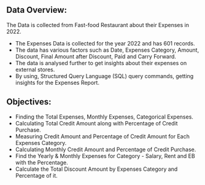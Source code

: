 ## Data Overview:
The Data is collected from Fast-food Restaurant about their Expenses in 2022.
- The Expenses Data is collected for the year 2022 and has 601 records.
- The data has various factors such as Date, Expenses Category, Amount, Discount, Final Amount after Discount, Paid and Carry Forward.
- The data is analysed further to get insights about their expenses on external stores.
- By using, Structured Query Language (SQL) query commands, getting insights for the Expenses Report.

## Objectives:
- Finding the Total Expenses, Monthly Expenses, Categorical Expenses.
- Calculating Total Credit Amount along with Percentage of Credit Purchase.
- Measuring Credit Amount and Percentage of Credit Amount for Each Expenses Category.
- Calculating Monthly Credit Amount and Percentage of Credit Purchase.
- Find the Yearly & Monthly Expenses for Category - Salary, Rent and EB with the Percentage.
- Calculate the Total Discount Amount by Expenses Category and Percentage of it. 
